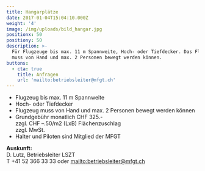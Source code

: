 ```yaml
---
title: Hangarplätze
date: 2017-01-04T15:04:10.000Z
weight: '4'
image: /img/uploads/bild_hangar.jpg
positionx: 50
positiony: 50
description: >-
  Für Flugzeuge bis max. 11 m Spannweite, Hoch- oder Tiefdecker. Das Flugzeug
  muss von Hand und max. 2 Personen bewegt werden können.
buttons:
  - cta: true
    title: Anfragen
    url: 'mailto:betriebsleiter@mfgt.ch'
---
```

* Flugzeug bis max. 11 m Spannweite
* Hoch- oder Tiefdecker
* Flugzeug muss von Hand und max. 2 Personen bewegt werden können
* Grundgebühr monatlich CHF 325.-\
  zzgl. CHF –.50/m2 (LxB) Flächenzuschlag\
  zzgl. MwSt.
* Halter und Piloten sind Mitglied der MFGT

**Auskunft:**\
D. Lutz, Betriebsleiter LSZT\
T +41 52 366 33 33 oder <mailto:betriebsleiter@mfgt.ch>
